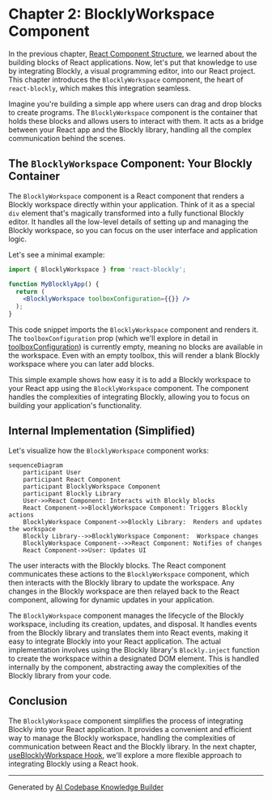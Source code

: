# Chapter 2: BlocklyWorkspace Component

In the previous chapter, [React Component Structure](01_React_Component_Structure.md), we learned about the building blocks of React applications. Now, let's put that knowledge to use by integrating Blockly, a visual programming editor, into our React project.  This chapter introduces the `BlocklyWorkspace` component, the heart of `react-blockly`, which makes this integration seamless.

Imagine you're building a simple app where users can drag and drop blocks to create programs.  The `BlocklyWorkspace` component is the container that holds these blocks and allows users to interact with them. It acts as a bridge between your React app and the Blockly library, handling all the complex communication behind the scenes.

## The `BlocklyWorkspace` Component: Your Blockly Container

The `BlocklyWorkspace` component is a React component that renders a Blockly workspace directly within your application.  Think of it as a special `div` element that's magically transformed into a fully functional Blockly editor.  It handles all the low-level details of setting up and managing the Blockly workspace, so you can focus on the user interface and application logic.

Let's see a minimal example:

```jsx
import { BlocklyWorkspace } from 'react-blockly';

function MyBlocklyApp() {
  return (
    <BlocklyWorkspace toolboxConfiguration={{}} />
  );
}
```

This code snippet imports the `BlocklyWorkspace` component and renders it.  The `toolboxConfiguration` prop (which we'll explore in detail in [toolboxConfiguration](04_toolboxConfiguration.md)) is currently empty, meaning no blocks are available in the workspace.  Even with an empty toolbox, this will render a blank Blockly workspace where you can later add blocks.

This simple example shows how easy it is to add a Blockly workspace to your React app using the `BlocklyWorkspace` component.  The component handles the complexities of integrating Blockly, allowing you to focus on building your application's functionality.

## Internal Implementation (Simplified)

Let's visualize how the `BlocklyWorkspace` component works:

```mermaid
sequenceDiagram
    participant User
    participant React Component
    participant BlocklyWorkspace Component
    participant Blockly Library
    User->>React Component: Interacts with Blockly blocks
    React Component->>BlocklyWorkspace Component: Triggers Blockly actions
    BlocklyWorkspace Component->>Blockly Library:  Renders and updates the workspace
    Blockly Library-->>BlocklyWorkspace Component:  Workspace changes
    BlocklyWorkspace Component-->>React Component: Notifies of changes
    React Component->>User: Updates UI
```

The user interacts with the Blockly blocks.  The React component communicates these actions to the `BlocklyWorkspace` component, which then interacts with the Blockly library to update the workspace.  Any changes in the Blockly workspace are then relayed back to the React component, allowing for dynamic updates in your application.

The `BlocklyWorkspace` component manages the lifecycle of the Blockly workspace, including its creation, updates, and disposal.  It handles events from the Blockly library and translates them into React events, making it easy to integrate Blockly into your React application.  The actual implementation involves using the Blockly library's `Blockly.inject` function to create the workspace within a designated DOM element.  This is handled internally by the component, abstracting away the complexities of the Blockly library from your code.

## Conclusion

The `BlocklyWorkspace` component simplifies the process of integrating Blockly into your React application. It provides a convenient and efficient way to manage the Blockly workspace, handling the complexities of communication between React and the Blockly library.  In the next chapter, [useBlocklyWorkspace Hook](03_useBlocklyWorkspace_Hook.md), we'll explore a more flexible approach to integrating Blockly using a React hook.


---

Generated by [AI Codebase Knowledge Builder](https://github.com/The-Pocket/Tutorial-Codebase-Knowledge)